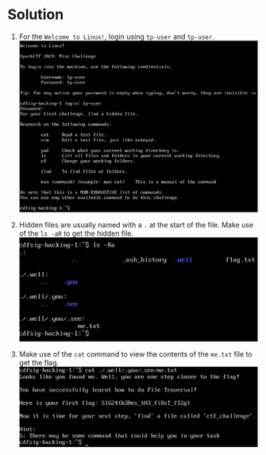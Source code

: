 # Solution

1. For the `Welcome to Linux!`, login using `tp-user` and `tp-user`.
![challenge](challenge.png)

2. Hidden files are usually named with a `.` at the start of the file. Make use of the `ls -aR` to get the hidden file.
![hidden](hidden.png)

3. Make use of the `cat` command to view the contents of the `me.txt` file to get the flag.
![cat](cat.png)